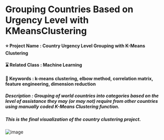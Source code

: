 # Grouping Countries Based on Urgency Level with KMeansClustering

#### ⭐ Project Name : Country Urgency Level Grouping with K-Means Clustering
#### ⌛ Related Class : Machine Learning
#### 🔑 Keywords : k-means clustering, elbow method, correlation matrix, feature engineering, dimension reduction
##### Description : Grouping of world countries into categories based on the level of assistance they may (or may not) require from other countries using manually coded K-Means Clustering function.

##### This is the final visualization of the country clustering project.
![image](https://github.com/fatdumplingg/CountryUrgencyLevel-KMeansClustering/assets/115481549/415a5646-3b60-4811-ae48-6c948599946c)

